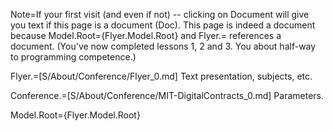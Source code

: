 Note=If your first visit (and even if not) -- clicking on Document will give you text if this page is a document (Doc).  This page is indeed a document because Model.Root={Flyer.Model.Root}  and Flyer.= references a document.  (You've now completed lessons 1, 2 and 3.  You about half-way to programming competence.)

Flyer.=[S/About/Conference/Flyer_0.md]  Text presentation, subjects, etc.

Conference.=[S/About/Conference/MIT-DigitalContracts_0.md]  Parameters.

Model.Root={Flyer.Model.Root}